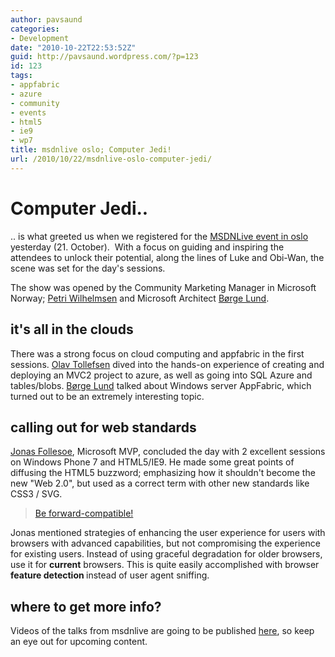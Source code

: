 ```yaml
---
author: pavsaund
categories:
- Development
date: "2010-10-22T22:53:52Z"
guid: http://pavsaund.wordpress.com/?p=123
id: 123
tags:
- appfabric
- azure
- community
- events
- html5
- ie9
- wp7
title: msdnlive oslo; Computer Jedi!
url: /2010/10/22/msdnlive-oslo-computer-jedi/
---
```


<h1>Computer Jedi..</h1>
.. is what greeted us when we registered for the <a title="msdn live oslo" href="http://msdntechnet.no/msdn-oslo-program" target="_blank">MSDNLive event in oslo</a> yesterday (21. October).  With a focus on guiding and inspiring the attendees to unlock their potential, along the lines of Luke and Obi-Wan, the scene was set for the day's sessions.

The show was opened by the Community Marketing Manager in Microsoft Norway; <a title="@petriw" href="http://twitter.com/petriw" target="_blank">Petri Wilhelmsen</a> and Microsoft Architect <a href="http://twitter.com/borge3000" target="_blank">Børge Lund</a>.<!--more-->
<h2>it's all in the clouds</h2>
There was a strong focus on cloud computing and appfabric in the first sessions. <a title="@olavtoll" href="http://twitter.com/#!/olavtoll" target="_blank">Olav Tollefsen</a> dived into the hands-on experience of creating and deploying an MVC2 project to azure, as well as going into SQL Azure and tables/blobs. <a href="http://twitter.com/borge3000" target="_blank">Børge Lund</a> talked about Windows server AppFabric, which turned out to be an extremely interesting topic.
<h2>calling out for web standards</h2>
<a title="@follesoe" href="http://twitter.com/follesoe" target="_blank">Jonas Follesoe</a>, Microsoft MVP, concluded the day with 2 excellent sessions on Windows Phone 7 and HTML5/IE9. He made some great points of diffusing the HTML5 buzzword; emphasizing how it shouldn't become the new "Web 2.0", but used as a correct term with other new standards like CSS3 / SVG.
<blockquote><a title="RT by @follesoe" href="http://twitter.com/#!/follesoe/statuses/28055757074" target="_blank">Be forward-compatible!</a></blockquote>
Jonas mentioned strategies of enhancing the user experience for users with browsers with advanced capabilities, but not compromising the experience for existing users. Instead of using graceful degradation for older browsers, use it for <strong>current</strong> browsers. This is quite easily accomplished with browser <strong>feature detection </strong>instead of user agent sniffing.
<h2>where to get more info?</h2>
Videos of the talks from msdnlive are going to be published <a title="Downloads from msdn live oslo" href="http://msdntechnet.no/msdn-oslo-nedlastinger" target="_blank">here</a>, so keep an eye out for upcoming content.